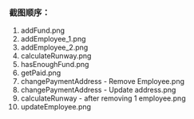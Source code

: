 ### 截图顺序：

1. addFund.png
2. addEmployee_1.png
3. addEmployee_2.png
4. calculateRunway.png
5. hasEnoughFund.png
6. getPaid.png
7. changePaymentAddress - Remove Employee.png
8. changePaymentAddress - Update address.png
9. calculateRunway - after removing 1 employee.png
10. updateEmployee.png